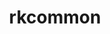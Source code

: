 ---
title: "rkcommon"
layout: cache
categories: [package, develop]
meta: {"compilers": ["gcc@11.1.0"], "num_specs": 17, "num_specs_by_stack": {"data-vis-sdk": 17, "root": 17}, "oss": ["ubuntu20.04"], "platforms": ["linux"], "stacks": ["data-vis-sdk", "root"], "targets": ["x86_64_v3"], "versions": ["1.9.0"]}
spec_details: [{"compiler": "gcc@11.1.0", "hash": "3mbnknrrtrxcxvkc6izezx3shg3di2wp", "os": "ubuntu20.04", "platform": "linux", "size": "-", "stacks": ["data-vis-sdk", "root"], "target": "x86_64_v3", "variants": ["build_system=cmake", "build_type=Release", "generator=make", "~ipo"], "versions": ["1.9.0"]}, {"compiler": "gcc@11.1.0", "hash": "4amzsej47hjdu57524whr4pnnrp2m6u3", "os": "ubuntu20.04", "platform": "linux", "size": "-", "stacks": ["data-vis-sdk", "root"], "target": "x86_64_v3", "variants": ["build_system=cmake", "build_type=Release", "generator=make", "~ipo"], "versions": ["1.9.0"]}, {"compiler": "gcc@11.1.0", "hash": "62gqkakz437jrtjuf6nm2icnz6ss4j5r", "os": "ubuntu20.04", "platform": "linux", "size": "-", "stacks": ["data-vis-sdk", "root"], "target": "x86_64_v3", "variants": ["build_system=cmake", "build_type=Release", "generator=make", "~ipo"], "versions": ["1.9.0"]}, {"compiler": "gcc@11.1.0", "hash": "6ljp2fevjm4dkiebsdzx62jgpmxqcgwi", "os": "ubuntu20.04", "platform": "linux", "size": "-", "stacks": ["data-vis-sdk", "root"], "target": "x86_64_v3", "variants": ["build_system=cmake", "build_type=Release", "generator=make", "~ipo"], "versions": ["1.9.0"]}, {"compiler": "gcc@11.1.0", "hash": "b63iloxp7aj2k4youqyw2ojh5lzgrx4r", "os": "ubuntu20.04", "platform": "linux", "size": "-", "stacks": ["data-vis-sdk", "root"], "target": "x86_64_v3", "variants": ["build_system=cmake", "build_type=Release", "generator=make", "~ipo"], "versions": ["1.9.0"]}, {"compiler": "gcc@11.1.0", "hash": "caoot6vudl3qkulggfmmjlmj2gc2nmww", "os": "ubuntu20.04", "platform": "linux", "size": "-", "stacks": ["data-vis-sdk", "root"], "target": "x86_64_v3", "variants": ["build_system=cmake", "build_type=Release", "generator=make", "~ipo"], "versions": ["1.9.0"]}, {"compiler": "gcc@11.1.0", "hash": "dzwop7dzjje3ez6iujh7ejtvlysv5ydr", "os": "ubuntu20.04", "platform": "linux", "size": "-", "stacks": ["data-vis-sdk", "root"], "target": "x86_64_v3", "variants": ["build_system=cmake", "build_type=Release", "generator=make", "~ipo"], "versions": ["1.9.0"]}, {"compiler": "gcc@11.1.0", "hash": "fsxhle6naap3rb4js4g3gk7kc5btjumi", "os": "ubuntu20.04", "platform": "linux", "size": "-", "stacks": ["data-vis-sdk", "root"], "target": "x86_64_v3", "variants": ["build_system=cmake", "build_type=Release", "generator=make", "~ipo"], "versions": ["1.9.0"]}, {"compiler": "gcc@11.1.0", "hash": "futb5ayge7htmezyfpzhkp65orit5b6g", "os": "ubuntu20.04", "platform": "linux", "size": "-", "stacks": ["data-vis-sdk", "root"], "target": "x86_64_v3", "variants": ["build_system=cmake", "build_type=Release", "generator=make", "~ipo"], "versions": ["1.9.0"]}, {"compiler": "gcc@11.1.0", "hash": "j2yptzeeey5bcazipg7vqbobwdlnifhq", "os": "ubuntu20.04", "platform": "linux", "size": "-", "stacks": ["data-vis-sdk", "root"], "target": "x86_64_v3", "variants": ["build_system=cmake", "build_type=Release", "generator=make", "~ipo"], "versions": ["1.9.0"]}, {"compiler": "gcc@11.1.0", "hash": "kphywe77ws2xyx4v5axkp77bu64jvphw", "os": "ubuntu20.04", "platform": "linux", "size": "-", "stacks": ["data-vis-sdk", "root"], "target": "x86_64_v3", "variants": ["build_system=cmake", "build_type=Release", "generator=make", "~ipo"], "versions": ["1.9.0"]}, {"compiler": "gcc@11.1.0", "hash": "mqwcu3xyqvoqxztpcbi57r57dcupsvdp", "os": "ubuntu20.04", "platform": "linux", "size": "-", "stacks": ["data-vis-sdk", "root"], "target": "x86_64_v3", "variants": ["build_system=cmake", "build_type=Release", "generator=make", "~ipo"], "versions": ["1.9.0"]}, {"compiler": "gcc@11.1.0", "hash": "pzdhrz6ltnevuc2sa7f5n3wpgibxpnuz", "os": "ubuntu20.04", "platform": "linux", "size": "-", "stacks": ["data-vis-sdk", "root"], "target": "x86_64_v3", "variants": ["build_system=cmake", "build_type=Release", "generator=make", "~ipo"], "versions": ["1.9.0"]}, {"compiler": "gcc@11.1.0", "hash": "scr36upwqpkrykfirmbra76hrovbm3fg", "os": "ubuntu20.04", "platform": "linux", "size": "-", "stacks": ["data-vis-sdk", "root"], "target": "x86_64_v3", "variants": ["build_system=cmake", "build_type=Release", "generator=make", "~ipo"], "versions": ["1.9.0"]}, {"compiler": "gcc@11.1.0", "hash": "utf736y36jo7qporewkfj7tytdaho4kp", "os": "ubuntu20.04", "platform": "linux", "size": "-", "stacks": ["data-vis-sdk", "root"], "target": "x86_64_v3", "variants": ["build_system=cmake", "build_type=Release", "generator=make", "~ipo"], "versions": ["1.9.0"]}, {"compiler": "gcc@11.1.0", "hash": "xigj5erq5imn45dlzct4arsyvfw73plm", "os": "ubuntu20.04", "platform": "linux", "size": "-", "stacks": ["data-vis-sdk", "root"], "target": "x86_64_v3", "variants": ["build_system=cmake", "build_type=Release", "generator=make", "~ipo"], "versions": ["1.9.0"]}, {"compiler": "gcc@11.1.0", "hash": "y3yenmgqar75w2irm24vwb6sqntisi6v", "os": "ubuntu20.04", "platform": "linux", "size": "-", "stacks": ["data-vis-sdk", "root"], "target": "x86_64_v3", "variants": ["build_system=cmake", "build_type=Release", "generator=make", "~ipo"], "versions": ["1.9.0"]}]
---